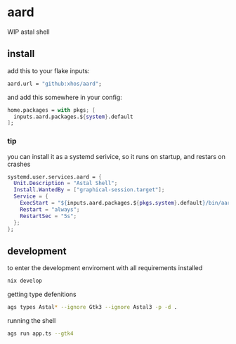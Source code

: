 # aard

WIP astal shell

## install

add this to your flake inputs:

```nix
aard.url = "github:xhos/aard";
```

and add this somewhere in your config:

```nix
home.packages = with pkgs; [
  inputs.aard.packages.${system}.default
];
```

### tip

you can install it as a systemd serivice, so it runs on startup, and restars on crashes
```nix
systemd.user.services.aard = {
  Unit.Description = "Astal Shell";
  Install.WantedBy = ["graphical-session.target"];
  Service = {
    ExecStart = "${inputs.aard.packages.${pkgs.system}.default}/bin/aard";
    Restart = "always";
    RestartSec = "5s";
  };
};
```

## development

to enter the development enviroment with all requirements installed

```bash
nix develop
```

getting type defenitions

```bash
ags types Astal* --ignore Gtk3 --ignore Astal3 -p -d .
```

running the shell

```bash
ags run app.ts --gtk4
```
